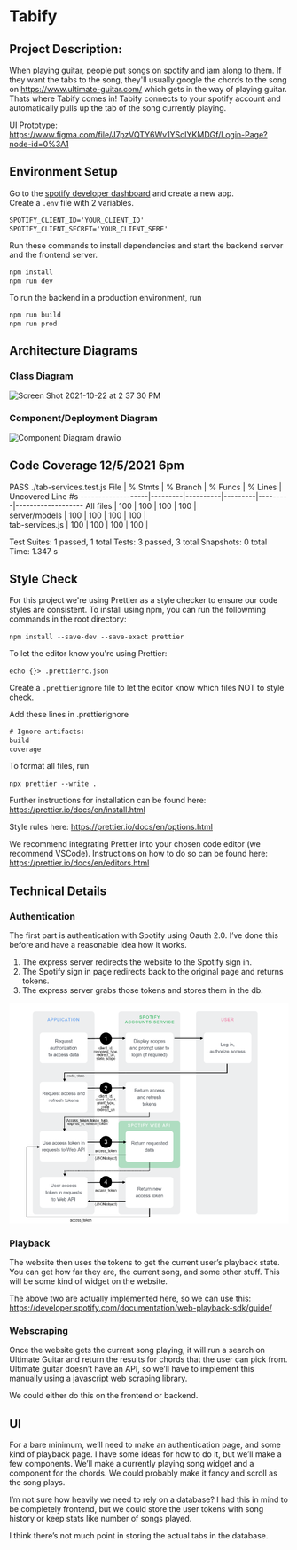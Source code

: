 # Tabify

## Project Description:

When playing guitar, people put songs on spotify and jam along to them. If they want the tabs to the song, they'll usually google the chords to the song on https://www.ultimate-guitar.com/ which gets in the way of playing guitar. Thats where Tabify comes in! Tabify connects to your spotify account and automatically pulls up the tab of the song currently playing.


UI Prototype: https://www.figma.com/file/J7pzVQTY6Wv1YScIYKMDGf/Login-Page?node-id=0%3A1

## Environment Setup
Go to the [spotify developer dashboard](https://developer.spotify.com/dashboard/) and create a new app.  
Create a `.env` file with 2 variables.
```
SPOTIFY_CLIENT_ID='YOUR_CLIENT_ID'
SPOTIFY_CLIENT_SECRET='YOUR_CLIENT_SERE'
```
Run these commands to install dependencies and start the backend server and the frontend server.
```
npm install
npm run dev
```

To run the backend in a production environment, run  
```
npm run build
npm run prod
```

## Architecture Diagrams

### Class Diagram

<img width="506" alt="Screen Shot 2021-10-22 at 2 37 30 PM" src="https://user-images.githubusercontent.com/70536670/144730465-bcded3c1-1a06-4a6b-88ce-dd9acef81d26.png">

### Component/Deployment Diagram

![Component Diagram drawio](https://user-images.githubusercontent.com/70536670/144730525-edaca622-91f0-4627-92f6-40d6fa46fbdc.png)


## Code Coverage 12/5/2021 6pm

PASS  ./tab-services.test.js
File               | % Stmts | % Branch | % Funcs | % Lines | Uncovered Line #s 
-------------------|---------|----------|---------|---------|-------------------
All files          |     100 |      100 |     100 |     100 |                          
 server/models     |     100 |      100 |     100 |     100 |                   
  tab-services.js  |     100 |      100 |     100 |     100 |                   

Test Suites: 1 passed, 1 total
Tests:       3 passed, 3 total
Snapshots:   0 total
Time:        1.347 s

## Style Check

For this project we're using Prettier as a style checker to ensure our code styles are consistent. To install using npm, you can run the followming commands in the root directory:

`npm install --save-dev --save-exact prettier`

To let the editor know you're using Prettier:

`echo {}> .prettierrc.json`

Create a `.prettierignore` file to let the editor know which files NOT to style check.

Add these lines in .prettierignore

```
# Ignore artifacts:
build
coverage
```

To format all files, run

`npx prettier --write . `

Further instructions for installation can be found here:
https://prettier.io/docs/en/install.html

Style rules here:
https://prettier.io/docs/en/options.html

We recommend integrating Prettier into your chosen code editor (we recommend VSCode). Instructions on how to do so can be found here:
https://prettier.io/docs/en/editors.html


## Technical Details
### Authentication

The first part is authentication with Spotify using Oauth 2.0. I’ve done this before and have a reasonable idea how it works.

1. The express server redirects the website to the Spotify sign in.
2. The Spotify sign in page redirects back to the original page and returns tokens.
3. The express server grabs those tokens and stores them in the db.

![](spotify_architecture.png)

### Playback

The website then uses the tokens to get the current user’s playback state. You can get how far they are, the current song, and some other stuff. This will be some kind of widget on the website.

The above two are actually implemented here, so we can use this:
https://developer.spotify.com/documentation/web-playback-sdk/guide/

### Webscraping

Once the website gets the current song playing, it will run a search on Ultimate Guitar and return the results for chords that the user can pick from. Ultimate guitar doesn’t have an API, so we’ll have to implement this manually using a javascript web scraping library.

We could either do this on the frontend or backend.

## UI

For a bare minimum, we’ll need to make an authentication page, and some kind of playback page. I have some ideas for how to do it, but we’ll make a few components. We’ll make a currently playing song widget and a component for the chords. We could probably make it fancy and scroll as the song plays.

I’m not sure how heavily we need to rely on a database? I had this in mind to be completely frontend, but we could store the user tokens with song history or keep stats like number of songs played.

I think there’s not much point in storing the actual tabs in the database.
